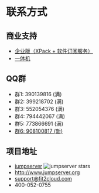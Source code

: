 # 联系方式

## 商业支持

- [企业版（XPack + 软件订阅服务）](https://jumpserver.org/purchase.html)
- [一体机](https://jumpserver.org/hardware.html)

## QQ群

- 群1: 390139816 (满)
- 群2: 399218702 (满)
- 群3: 552054376 (满)
- 群4: 794442067 (满)
- 群5: 773866691 (满)
- [群6: 908100817 (新)][6群]

## 项目地址

- [jumpserver][jumpserver] ![jumpserver stars][jumpserver stars]
- http://www.jumpserver.org
- support@fit2cloud.com
- 400-052-0755

[6群]: https://shang.qq.com/wpa/qunwpa?idkey=7156e710f7087c5f20e29bcdb5951743956837c71bc7ed8557a5215daab2725b
[jumpserver]: https://github.com/jumpserver/jumpserver
[jumpserver stars]: https://img.shields.io/github/stars/jumpserver/jumpserver.svg
